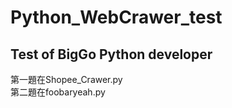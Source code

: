 # Python_WebCrawer_test  
## Test of BigGo Python developer  
第一題在Shopee_Crawer.py  
第二題在foobaryeah.py
